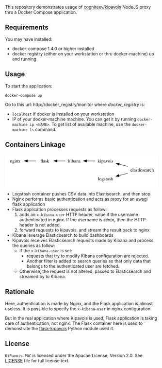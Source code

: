 This repository demonstrates usage of [cogniteev/kipavois](https://github.com/cogniteev/kipavois)
NodeJS proxy thru a Docker Compose application.

## Requirements

You may have installed:

* docker-compose 1.4.0 or higher installed
* docker registry (either on your workstation or thru docker-machine) up and running

## Usage

To start the application:

```shell
docker-compose up
```

Go to this url: http://docker_registry/monitor
where *docker_registry* is:

* `localhost` if docker is installed on your workstation
* IP of your docker-machine machine. You can get it by running `docker-machine ip <NAME>`. To get list of available machine, use the `docker-machine ls` command.


## Containers Linkage

![container dependencies](doc/containers.png)

* Logstash container pushes CSV data into Elastisearch, and then stop.
* Nginx performs basic authentication and acts as proxy for an uwsgi flask application
* Flask application processes requests as follow:
  1. adds an `x-kibana-user` HTTP header, value if the username authenticated in nginx. If the username is `admin`, then the HTTP header is not added.
  1. forward requests to kipavois, and stream the result back to nginx
* Kibana leverage Elasticsearch to build dashboards
* Kipavois receives Elasticsearch requests made by Kibana and process the queries as follow:
  * If the `x-kibana-user` is set:
    * requests that try to modify Kibana configuration are rejected.
    * Another filter is added to search queries so that only data that belongs to the authenticated user are fetched.
  * Otherwise, the request is not altered, passed to Elasticsearch and streamed by to Kibana.

## Rationale

Here, authentication is made by Nginx, and the Flask application is almost useless. It is possible to specify the `x-kibana-user` in nginx configuration.

But in the real application where Kipavois is used, Flask application is taking
care of authentication, not nginx. The Flask container here is used to
demonstrate the [flask-kipavois](https://pypi.python.org/pypi/flask-kipavois/)
Python module used it.

## License

`KiPavois-POC` is licensed under the Apache License, Version 2.0.
See [LICENSE](LICENSE) file for full license text.
